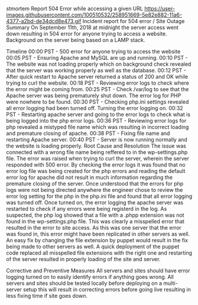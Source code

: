 stmortem Report 504 Error while accessing a given URL
https://user-images.githubusercontent.com/100510532/258951669-5e82e882-11a6-4377-a2bd-de34dcd8e473.gif
Incident report for 504 error / Site Outage Summary On September 11th, 2018 at midnight the server access went down resulting in 504 error for anyone trying to access a website. Background on the server being based on a LAMP stack.

Timeline 00:00 PST - 500 error for anyone trying to access the website 00:05 PST - Ensuring Apache and MySQL are up and running. 00:10 PST - The website was not loading properly which on background check revealed that the server was working properly as well as the database. 00:12 PST - After quick restart to Apache server returned a status of 200 and OK while trying to curl the website. 00:18 PST - Reviewing error logs to check where the error might be coming from. 00:25 PST - Check /var/log to see that the Apache server was being prematurely shut down. The error log for PHP were nowhere to be found. 00:30 PST - Checking php.ini settings revealed all error logging had been turned off. Turning the error logging on. 00:32 PST - Restarting apache server and going to the error logs to check what is being logged into the php error logs. 00:36 PST - Reviewing error logs for php revealed a mistyped file name which was resulting in incorrect loading and premature closing of apache. 00:38 PST - Fixing file name and restarting Apache server. 00:40 PST - Server is now running normally and the website is loading properly. Root Cause and Resolution The issue was connected with a wrong file name being reffered to in the wp-settings.php file. The error was raised when trying to curl the server, wherein the server responded with 500 error. By checking the error logs it was found that no error log file was being created for the php errors and reading the default error log for apache did not result in much information regarding the premature closing of the server. Once understood that the errors for php logs were not being directed anywhere the engineer chose to review the error log setting for the php in the php.ini file and found that all error logging was turned off. Once turned on, the error logging the apache server was restarted to check if any errors were being registerd in the log. As suspected, the php log showed that a file with a .phpp extension was not found in the wp-settings.php file. This was clearly a misspelled error that resulted in the error to site access. As this was one server that the error was found in, this error might have been replicated in other servers as well. An easy fix by changing the file extension by puppet would result in the fix being made to other servers as well. A quick deployment of the puppet code replaced all misspelled file extensions with the right one and restarting of the server resulted in properly loading of the site and server.

Corrective and Preventive Measures All servers and sites should have error logging turned on to easily identify errors if anything goes wrong. All servers and sites should be tested locally before deploying on a multi-server setup this will result in correcting errors before going live resulting in less fixing time if site goes down.
